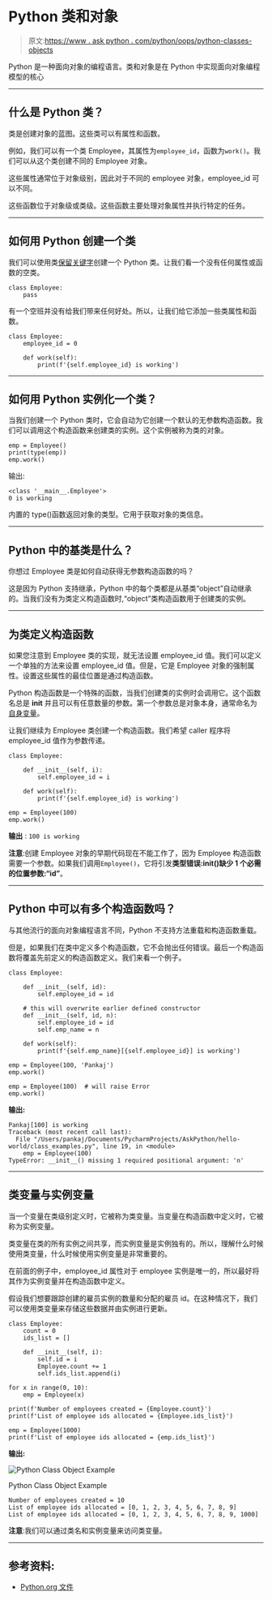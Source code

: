 # Python 类和对象

> 原文:[https://www . ask python . com/python/oops/python-classes-objects](https://www.askpython.com/python/oops/python-classes-objects)

Python 是一种面向对象的编程语言。类和对象是在 Python 中实现面向对象编程模型的核心

* * *

## 什么是 Python 类？

类是创建对象的蓝图。这些类可以有属性和函数。

例如，我们可以有一个类 Employee，其属性为`employee_id`，函数为`work()`。我们可以从这个类创建不同的 Employee 对象。

这些属性通常位于对象级别，因此对于不同的 employee 对象，employee_id 可以不同。

这些函数位于对象级或类级。这些函数主要处理对象属性并执行特定的任务。

* * *

## 如何用 Python 创建一个类

我们可以使用类[保留关键字](https://www.askpython.com/python/python-keywords)创建一个 Python 类。让我们看一个没有任何属性或函数的空类。

```
class Employee:
    pass

```

有一个空班并没有给我们带来任何好处。所以，让我们给它添加一些类属性和函数。

```
class Employee:
    employee_id = 0

    def work(self):
        print(f'{self.employee_id} is working')

```

* * *

## 如何用 Python 实例化一个类？

当我们创建一个 Python 类时，它会自动为它创建一个默认的无参数构造函数。我们可以调用这个构造函数来创建类的实例。这个实例被称为类的对象。

```
emp = Employee()
print(type(emp))
emp.work()

```

输出:

```
<class '__main__.Employee'>
0 is working

```

内置的 type()函数返回对象的类型。它用于获取对象的类信息。

* * *

## Python 中的基类是什么？

你想过 Employee 类是如何自动获得无参数构造函数的吗？

这是因为 Python 支持继承，Python 中的每个类都是从基类“object”自动继承的。当我们没有为类定义构造函数时,“object”类构造函数用于创建类的实例。

* * *

## 为类定义构造函数

如果您注意到 Employee 类的实现，就无法设置 employee_id 值。我们可以定义一个单独的方法来设置 employee_id 值。但是，它是 Employee 对象的强制属性。设置这些属性的最佳位置是通过构造函数。

Python 构造函数是一个特殊的函数，当我们创建类的实例时会调用它。这个函数名总是 __init__ 并且可以有任意数量的参数。第一个参数总是对象本身，通常命名为[自身变量](https://www.askpython.com/python/python-self-variable)。

让我们继续为 Employee 类创建一个构造函数。我们希望 caller 程序将 employee_id 值作为参数传递。

```
class Employee:

    def __init__(self, i):
        self.employee_id = i

    def work(self):
        print(f'{self.employee_id} is working')

emp = Employee(100)
emp.work()

```

**输出** : `100 is working`

**注意**:创建 Employee 对象的早期代码现在不能工作了，因为 Employee 构造函数需要一个参数。如果我们调用`Employee()`，它将引发**类型错误:init()缺少 1 个必需的位置参数:“id”**。

* * *

## Python 中可以有多个构造函数吗？

与其他流行的面向对象编程语言不同，Python 不支持方法重载和构造函数重载。

但是，如果我们在类中定义多个构造函数，它不会抛出任何错误。最后一个构造函数将覆盖先前定义的构造函数定义。我们来看一个例子。

```
class Employee:

    def __init__(self, id):
        self.employee_id = id

    # this will overwrite earlier defined constructor
    def __init__(self, id, n):  
        self.employee_id = id
        self.emp_name = n

    def work(self):
        print(f'{self.emp_name}[{self.employee_id}] is working')

emp = Employee(100, 'Pankaj')
emp.work()

emp = Employee(100)  # will raise Error
emp.work()

```

**输出:**

```
Pankaj[100] is working
Traceback (most recent call last):
  File "/Users/pankaj/Documents/PycharmProjects/AskPython/hello-world/class_examples.py", line 19, in <module>
    emp = Employee(100)
TypeError: __init__() missing 1 required positional argument: 'n'

```

* * *

## 类变量与实例变量

当一个变量在类级别定义时，它被称为类变量。当变量在构造函数中定义时，它被称为实例变量。

类变量在类的所有实例之间共享，而实例变量是实例独有的。所以，理解什么时候使用类变量，什么时候使用实例变量是非常重要的。

在前面的例子中，employee_id 属性对于 employee 实例是唯一的，所以最好将其作为实例变量并在构造函数中定义。

假设我们想要跟踪创建的雇员实例的数量和分配的雇员 id。在这种情况下，我们可以使用类变量来存储这些数据并由实例进行更新。

```
class Employee:
    count = 0
    ids_list = []

    def __init__(self, i):
        self.id = i
        Employee.count += 1
        self.ids_list.append(i)

for x in range(0, 10):
    emp = Employee(x)

print(f'Number of employees created = {Employee.count}')
print(f'List of employee ids allocated = {Employee.ids_list}')

emp = Employee(1000)
print(f'List of employee ids allocated = {emp.ids_list}')

```

**输出:**

![Python Class Object Example](../Images/d432d8b760fb6715cf0e3184428aa90d.png)

Python Class Object Example

```
Number of employees created = 10
List of employee ids allocated = [0, 1, 2, 3, 4, 5, 6, 7, 8, 9]
List of employee ids allocated = [0, 1, 2, 3, 4, 5, 6, 7, 8, 9, 1000]

```

**注意**:我们可以通过类名和实例变量来访问类变量。

* * *

## 参考资料:

*   [Python.org 文件](https://docs.python.org/3/tutorial/classes.html)